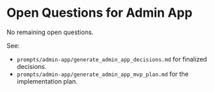 # Open Questions for Admin App

No remaining open questions.

See:
- `prompts/admin-app/generate_admin_app_decisions.md` for finalized decisions.
- `prompts/admin-app/generate_admin_app_mvp_plan.md` for the implementation plan.
